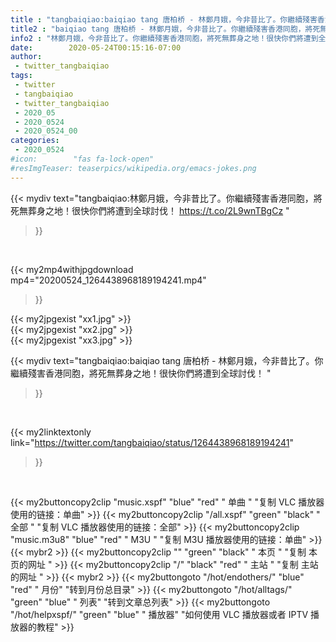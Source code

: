 ```yaml
---
title : "tangbaiqiao:baiqiao tang 唐柏桥 - 林鄭月娥，今非昔比了。你繼續殘害香港同胞，將死無葬身之地！很快你們將遭到全球討伐！ "
title2 : "baiqiao tang 唐柏桥 - 林鄭月娥，今非昔比了。你繼續殘害香港同胞，將死無葬身之地！很快你們將遭到全球討伐！ "
info2 : "林鄭月娥，今非昔比了。你繼續殘害香港同胞，將死無葬身之地！很快你們將遭到全球討伐！ https://t.co/2L9wnTBgCz "
date:        2020-05-24T00:15:16-07:00
author:
 - twitter_tangbaiqiao
tags:
 - twitter
 - tangbaiqiao
 - twitter_tangbaiqiao
 - 2020_05
 - 2020_0524
 - 2020_0524_00
categories:
 - 2020_0524
#icon:        "fas fa-lock-open"
#resImgTeaser: teaserpics/wikipedia.org/emacs-jokes.png
---
```


{{< mydiv text="tangbaiqiao:林鄭月娥，今非昔比了。你繼續殘害香港同胞，將死無葬身之地！很快你們將遭到全球討伐！ https://t.co/2L9wnTBgCz "
>}}
<br>


{{< my2mp4withjpgdownload mp4="20200524_1264438968189194241.mp4"
>}}

{{< my2jpgexist "xx1.jpg" >}}<br>
{{< my2jpgexist "xx2.jpg" >}}<br>
{{< my2jpgexist "xx3.jpg" >}}<br>



{{< mydiv text="tangbaiqiao:baiqiao tang 唐柏桥 - 林鄭月娥，今非昔比了。你繼續殘害香港同胞，將死無葬身之地！很快你們將遭到全球討伐！ "
>}}
<br>

{{< my2linktextonly link="https://twitter.com/tangbaiqiao/status/1264438968189194241"
>}}


<br>

{{< my2buttoncopy2clip "music.xspf"        "blue"   "red"    " 单曲 "  "复制 VLC 播放器使用的链接：单曲" >}} {{< my2buttoncopy2clip "/all.xspf"         "green"  "black"  " 全部 "  "复制 VLC 播放器使用的链接：全部" >}} {{< my2buttoncopy2clip "music.m3u8"        "blue"   "red"    " M3U  "    "复制 M3U 播放器使用的链接：单曲" >}} {{< mybr2 >}} {{< my2buttoncopy2clip ""                  "green"  "black"  " 本页 "    "复制 本页的网址 " >}} {{< my2buttoncopy2clip "/"                 "black"  "red"    " 主站 "    "复制 主站的网址 " >}} {{< mybr2 >}} {{< my2buttongoto      "/hot/endothers/"   "blue"   "red"    " 月份"   "转到月份总目录" >}} {{< my2buttongoto      "/hot/alltags/"     "green"  "blue"   " 列表"   "转到文章总列表" >}} {{< my2buttongoto      "/hot/helpxspf/"    "green"  "blue"   " 播放器" "如何使用 VLC 播放器或者 IPTV 播放器的教程" >}} 
